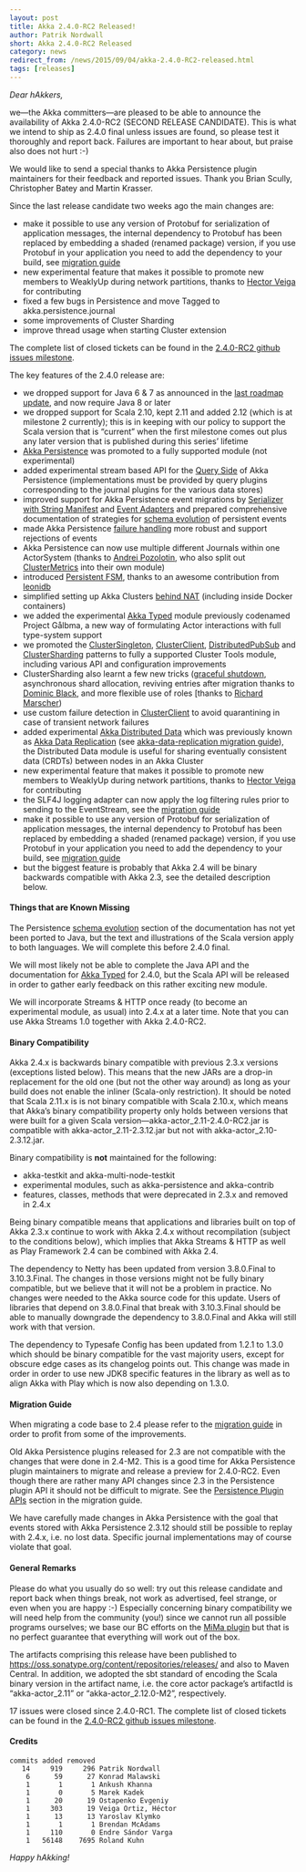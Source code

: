 ```yaml
---
layout: post
title: Akka 2.4.0-RC2 Released!
author: Patrik Nordwall
short: Akka 2.4.0-RC2 Released
category: news
redirect_from: /news/2015/09/04/akka-2.4.0-RC2-released.html
tags: [releases]
---
```


*Dear hAkkers,*

we—the Akka committers—are pleased to be able to announce the availability of Akka 2.4.0-RC2 (SECOND RELEASE CANDIDATE). This is what we intend to ship as 2.4.0 final unless issues are found, so please test it thoroughly and report back. Failures are important to hear about, but praise also does not hurt :-)

We would like to send a special thanks to Akka Persistence plugin maintainers for their feedback and reported issues. Thank you Brian Scully, Christopher Batey and Martin Krasser.

Since the last release candidate two weeks ago the main changes are:

* make it possible to use any version of Protobuf for serialization of application messages, the internal dependency to Protobuf has been replaced by embedding a shaded (renamed package) version, if you use Protobuf in your application you need to add the dependency to your build, see [migration guide](https://doc.akka.io/docs/akka/2.4.0-RC2/project/migration-guide-2.3.x-2.4.x.html#Protobuf_Dependency)
* new experimental feature that makes it possible to promote new members to WeaklyUp during network partitions, thanks to [Hector Veiga](https://github.com/hveiga) for contributing
* fixed a few bugs in Persistence and move Tagged to akka.persistence.journal
* some improvements of Cluster Sharding
* improve thread usage when starting Cluster extension

The complete list of closed tickets can be found in the [2.4.0-RC2 github issues milestone](https://github.com/akka/akka/issues?q=milestone%3A2.4.0-RC2).

The key features of the 2.4.0 release are:

* we dropped support for Java 6 & 7 as announced in the [last roadmap update](http://www.typesafe.com/blog/akka-roadmap-update-dec-2014), and now require Java 8 or later
* we dropped support for Scala 2.10, kept 2.11 and added 2.12 (which is at milestone 2 currently); this is in keeping with our policy to support the Scala version that is “current” when the first milestone comes out plus any later version that is published during this series’ lifetime
* [Akka Persistence](https://doc.akka.io/docs/akka/2.4.0-RC2/scala/persistence.html) was promoted to a fully supported module (not experimental)
* added experimental stream based API for the [Query Side](https://doc.akka.io/docs/akka/2.4.0-RC2/scala/persistence-query.html) of Akka Persistence (implementations must be provided by query plugins corresponding to the journal plugins for the various data stores)
* improved support for Akka Persistence event migrations by [Serializer with String Manifest](https://doc.akka.io/docs/akka/2.4.0-RC2/scala/serialization.html#Serializer_with_String_Manifest) and [Event Adapters](https://doc.akka.io/docs/akka/2.4.0-RC2/scala/persistence.html#Event_Adapters) and prepared comprehensive documentation of strategies for [schema evolution](https://doc.akka.io/docs/akka/2.4.0-RC2/scala/persistence-schema-evolution.html) of persistent events
* made Akka Persistence [failure handling](https://doc.akka.io/docs/akka/2.4.0-RC2/scala/persistence.html#Failures) more robust and support rejections of events
* Akka Persistence can now use multiple different Journals within one ActorSystem (thanks to [Andrei Pozolotin](https://github.com/Andrei-Pozolotin), who also split out [ClusterMetrics](https://doc.akka.io/docs/akka/2.4.0-RC2/scala/cluster-metrics.html) into their own module)
* introduced [Persistent FSM](https://doc.akka.io/docs/akka/2.4.0-RC2/scala/persistence.html#Persistent_FSM), thanks to an awesome contribution from [leonidb](https://github.com/leonidb) 
* simplified setting up Akka Clusters [behind NAT](https://doc.akka.io/docs/akka/2.4.0-RC2/additional/faq.html#Why_are_replies_not_received_from_a_remote_actor_) (including inside Docker containers)
* we added the experimental [Akka Typed](https://doc.akka.io/docs/akka/2.4.0-RC2/scala/typed.html) module previously codenamed Project Gålbma, a new way of formulating Actor interactions with full type-system support
* we promoted the [ClusterSingleton](https://doc.akka.io/docs/akka/2.4.0-RC2/scala/cluster-singleton.html), [ClusterClient](https://doc.akka.io/docs/akka/2.4.0-RC2/scala/cluster-client.html), [DistributedPubSub](https://doc.akka.io/docs/akka/2.4.0-RC2/scala/distributed-pub-sub.html) and [ClusterSharding](https://doc.akka.io/docs/akka/2.4.0-RC2/scala/cluster-sharding.html) patterns to fully a supported Cluster Tools module, including various API and configuration improvements
* ClusterSharding also learnt a few new tricks ([graceful shutdown](https://doc.akka.io/docs/akka/2.4.0-RC2/scala/cluster-sharding.html#Graceful_Shutdown), asynchronous shard allocation, reviving entries after migration thanks to [Dominic Black](https://github.com/DomBlack), and more flexible use of roles [thanks to [Richard Marscher](https://github.com/rmarsch))
* use custom failure detection in [ClusterClient](https://doc.akka.io/docs/akka/2.4.0-RC2/scala/cluster-client.html) to avoid quarantining in case of transient network failures
* added experimental [Akka Distributed Data](https://doc.akka.io/docs/akka/2.4.0-RC2/scala/distributed-data.html) which was previously known as [Akka Data Replication](https://github.com/patriknw/akka-data-replication) (see [akka-data-replication migration guide](https://github.com/patriknw/akka-data-replication)), the Distributed Data module is useful for sharing eventually consistent data (CRDTs) between nodes in an Akka Cluster
* new experimental feature that makes it possible to promote new members to WeaklyUp during network partitions, thanks to [Hector Veiga](https://github.com/hveiga) for contributing
* the SLF4J logging adapter can now apply the log filtering rules prior to sending to the EventStream, see the [migration guide](https://doc.akka.io/docs/akka/2.4.0-RC2/project/migration-guide-2.3.x-2.4.x.html#Slf4j_logging_filter)
* make it possible to use any version of Protobuf for serialization of application messages, the internal dependency to Protobuf has been replaced by embedding a shaded (renamed package) version, if you use Protobuf in your application you need to add the dependency to your build, see [migration guide](https://doc.akka.io/docs/akka/2.4.0-RC2/project/migration-guide-2.3.x-2.4.x.html#Protobuf_Dependency)
* but the biggest feature is probably that Akka 2.4 will be binary backwards compatible with Akka 2.3, see the detailed description below.



#### Things that are Known Missing ####

The Persistence [schema evolution](https://doc.akka.io/docs/akka/2.4.0.RC1/scala/persistence-schema-evolution.html) section of the documentation has not yet been ported to Java, but the text and illustrations of the Scala version apply to both languages. We will complete this before 2.4.0 final.

We will most likely not be able to complete the Java API and the documentation for [Akka Typed](https://doc.akka.io/docs/akka/2.4.0-RC2/scala/typed.html) for 2.4.0, but the Scala API will be released in order to gather early feedback on this rather exciting new module.

We will incorporate Streams & HTTP once ready (to become an experimental module, as usual) into 2.4.x at a later time. Note that you can use Akka Streams 1.0 together with Akka 2.4.0-RC2.

#### Binary Compatibility ####

Akka 2.4.x is backwards binary compatible with previous 2.3.x versions (exceptions listed below). This means that the new JARs are a drop-in replacement for the old one (but not the other way around) as long as your build does not enable the inliner (Scala-only restriction). It should be noted that Scala 2.11.x is is not binary compatible with Scala 2.10.x, which means that Akka’s binary compatibility property only holds between versions that were built for a given Scala version—akka-actor_2.11-2.4.0-RC2.jar is compatible with akka-actor_2.11-2.3.12.jar but not with akka-actor_2.10-2.3.12.jar.

Binary compatibility is **not** maintained for the following:

* akka-testkit and akka-multi-node-testkit
* experimental modules, such as akka-persistence and akka-contrib
* features, classes, methods that were deprecated in 2.3.x and removed in 2.4.x

Being binary compatible means that applications and libraries built on top of Akka 2.3.x continue to work with Akka 2.4.x without recompilation (subject to the conditions below), which implies that Akka Streams & HTTP as well as Play Framework 2.4 can be combined with Akka 2.4.

The dependency to Netty has been updated from version 3.8.0.Final to 3.10.3.Final. The changes in those versions might not be fully binary compatible, but we believe that it will not be a problem in practice. No changes were needed to the Akka source code for this update. Users of libraries that depend on 3.8.0.Final that break with 3.10.3.Final should be able to manually downgrade the dependency to 3.8.0.Final and Akka will still work with that version.

The dependency to Typesafe Config has been updated from 1.2.1 to 1.3.0 which should be binary compatible for the vast majority users, except for obscure edge cases as its changelog points out. This change was made in order in order to use new JDK8 specific features in the library as well as to align Akka with Play which is now also depending on 1.3.0.

#### Migration Guide ####

When migrating a code base to 2.4 please refer to the [migration guide](https://doc.akka.io/docs/akka/2.4.0-RC2/project/migration-guide-2.3.x-2.4.x.html) in order to profit from some of the improvements.

Old Akka Persistence plugins released for 2.3 are not compatible with the changes that were done in 2.4-M2. This is a good time for Akka Persistence plugin maintainers to migrate and release a preview for 2.4.0-RC2. Even though there are rather many API changes since 2.3 in the Persistence plugin API it should not be difficult to migrate. See the [Persistence Plugin APIs](https://doc.akka.io/docs/akka/2.4.0-RC2/project/migration-guide-2.3.x-2.4.x.html#Persistence_Plugin_APIs) section in the migration guide.

We have carefully made changes in Akka Persistence with the goal that events stored with Akka Persistence 2.3.12 should still be possible to replay with 2.4.x, i.e. no lost data. Specific journal implementations may of course violate that goal.

#### General Remarks ####

Please do what you usually do so well: try out this release candidate and report back when things break, not work as advertised, feel strange, or even when you are happy :-) Especially concerning binary compatibility we will need help from the community (you!) since we cannot run all possible programs ourselves; we base our BC efforts on the [MiMa plugin](https://github.com/typesafehub/migration-manager) but that is no perfect guarantee that everything will work out of the box.

The artifacts comprising this release have been published to https://oss.sonatype.org/content/repositories/releases/ and also to Maven Central. In addition, we adopted the sbt standard of encoding the Scala binary version in the artifact name, i.e. the core actor package’s artifactId is “akka-actor_2.11” or “akka-actor_2.12.0-M2”, respectively.

17 issues were closed since 2.4.0-RC1. The complete list of closed tickets can be found in the [2.4.0-RC2 github issues milestone](https://github.com/akka/akka/issues?q=milestone%3A2.4.0-RC2).

#### Credits ####

    commits added removed
       14     919     296 Patrik Nordwall
        6      59      27 Konrad Malawski
        1       1       1 Ankush Khanna
        1       0       5 Marek Kadek
        1      20      19 Ostapenko Evgeniy
        1     303      19 Veiga Ortiz, Héctor
        1      13      13 Yaroslav Klymko
        1       1       1 Brendan McAdams
        1     110       0 Endre Sándor Varga
        1   56148    7695 Roland Kuhn

*Happy hAkking!*
